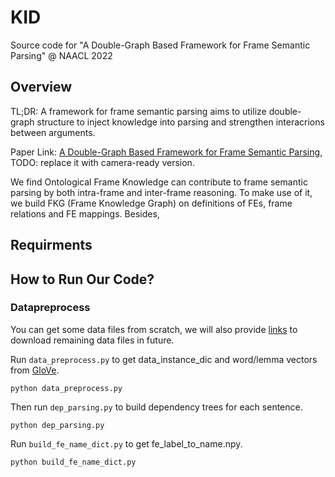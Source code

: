 # KID
Source code for "A Double-Graph Based Framework for Frame Semantic Parsing" @ NAACL 2022
## Overview
TL;DR: A framework for frame semantic parsing aims to utilize double-graph structure to inject knowledge into parsing and strengthen interacrions between arguments.

Paper Link: [A Double-Graph Based Framework for Frame Semantic Parsing](https://openreview.net/pdf?id=STUnTbwKMXm), TODO: replace it with camera-ready version.

We find Ontological Frame Knowledge can contribute to frame semantic parsing by both intra-frame and inter-frame reasoning. To make use of it, we build FKG (Frame Knowledge Graph) on definitions of FEs, frame relations and FE mappings. Besides, 

## Requirments

## How to Run Our Code?
### Datapreprocess
You can get some data files from scratch, we will also provide [links](https://drive.google.com/drive/folders/1MRqhlWwHsAVnwH-HUb8990nTasvkK-fR?usp=sharing) to download remaining data files in future.


Run `data_preprocess.py` to get data_instance_dic and word/lemma vectors from [GloVe](https://nlp.stanford.edu/projects/glove/).
```
python data_preprocess.py
```

Then run `dep_parsing.py` to build dependency trees for each sentence.
```
python dep_parsing.py
```

Run `build_fe_name_dict.py` to get fe_label_to_name.npy.
```
python build_fe_name_dict.py
```

